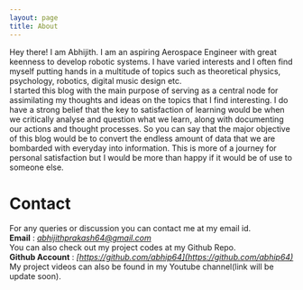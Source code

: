 ```yaml
---
layout: page
title: About
---
```


Hey there! I am Abhijith. I am an aspiring Aerospace Engineer with great keenness to develop robotic systems. I have varied interests and I often find myself putting hands in a multitude of topics such as theoretical physics, psychology, robotics, digital music design etc.  
 I started this blog with the main purpose of serving as a central node for assimilating my thoughts and ideas on the topics that I find interesting. I do have a strong belief that the key to satisfaction of learning would be when we critically analyse and question what we learn, along with documenting our actions and thought processes. So you can say that the major objective of this blog would be to convert the endless amount of data that we are bombarded with everyday into information. This is more of a journey for personal satisfaction but I would be more than happy if it would be of use to someone else. 

# Contact
For any queries or discussion you can contact me at my email id.  
**Email** : *abhijithprakash64@gmail.com*  
You can also check out my project codes at my Github Repo.  
**Github Account** : *[https://github.com/abhip64](https://github.com/abhip64)*  
My project videos can also be found in my Youtube channel(link will be update soon).
